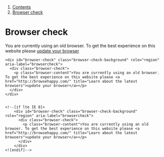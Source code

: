 <div class="breadcrumbs">
  <ol>
    <li><a href="/docs/core/contents">Contents</a></li>
    <li><a href="#">Browser check</a></li>
  </ol>
</div>

# Browser check

<div id="browser-check" class="browser-check-background" role="region" aria-label="browsercheck">
  <div class="browser-check">
    <p class="browser-content">You are currently using an old browser. To get the best experience on this website please <a href="http://browsehappy.com/" title="Learn about the latest browsers">update your browser</a></p>
  </div>
</div>


    <div id="browser-check" class="browser-check-background" role="region" aria-label="browsercheck">
      <div class="browser-check">
        <p class="browser-content">You are currently using an old browser. To get the best experience on this website please <a href="http://browsehappy.com/" title="Learn about the latest browsers">update your browser</a></p>
      </div>
    </div>


    <!--[if lte IE 8]>
        <div id="browser-check" class="browser-check-background" role="region" aria-label="browsercheck">
          <div class="browser-check">
            <p class="browser-content">You are currently using an old browser. To get the best experience on this website please <a href="http://browsehappy.com/" title="Learn about the latest browsers">update your browser</a></p>
          </div>
        </div>
    <![endif]-->
